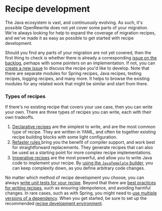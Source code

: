 # Recipe development

The Java ecosystem is vast, and continuously evolving. As such, it's possible OpenRewrite does not yet cover some parts of your migration. We're always looking for help to expand the coverage of migration recipes, and we've made it as easy as possible to get started with recipe development.

Should you find any parts of your migration are not yet covered, then the first thing to check is whether there is already a corresponding [issue on the backlog](https://github.com/orgs/openrewrite/projects/4/views/10), perhaps with some pointers on an implementation. If not, you can [create a new issue](https://github.com/openrewrite/rewrite-spring/issues/new/choose) to discuss the recipe you'd like to develop. Note that there are separate modules for Spring recipes, Java recipes, testing recipes, logging recipes, and many more. It helps to browse the existing modules for any related work that might be similar and start from there.

### Types of recipes

If there's no existing recipe that covers your use case, then you can write your own. There are three types of recipes you can write, each with their own tradeoffs.

1. [Declarative recipes](https://docs.openrewrite.org/authoring-recipes/types-of-recipes#declarative-recipes) are the simplest to write, and are the most common type of recipe. They are written in YAML, and often tie together existing recipe building blocks with some light configuration.
2. [Refaster rules ](https://docs.openrewrite.org/authoring-recipes/types-of-recipes#refaster-templates)bring you the benefit of compiler support, and work best for straightforward replacements. They generate recipes that can also be used as a starting point for more complex recipe implementations.
3. [Imperative recipes](https://docs.openrewrite.org/authoring-recipes/types-of-recipes#imperative-recipes) are the most powerful, and allow you to write Java code to implement your recipe. By [using the `JavaTemplate` builder](https://docs.openrewrite.org/authoring-recipes/modifying-methods-with-javatemplate), you can keep complexity down, as you define arbitrary code changes.

No matter which method of recipe development you choose, you can always [write unit tests for your recipe](https://docs.openrewrite.org/authoring-recipes/recipe-testing). Beyond that there are [best practices for writing recipes](https://docs.openrewrite.org/authoring-recipes/recipe-conventions-and-best-practices), such as ensuring idempotence, and avoiding harmful changes. In rare cases, such as with Spring, you might need to [use multiple versions of a dependency](https://docs.openrewrite.org/authoring-recipes/multiple-versions). When you get started, be sure to set up the recommended [recipe development environment](https://docs.openrewrite.org/authoring-recipes/recipe-development-environment).
